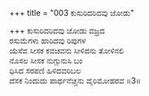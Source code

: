 +++
title = "003 ಕುಸುರಿದರಿದವು ಜೋಡು"

+++
ಕುಸುರಿದರಿದವು ಜೋಡು ವಜ್ರದ  
ರಸುಮೆಗಳು ಹಾರಿದವು ರಿಪುಗಳ  
ಯೆಸೆವ ಸೀಸಕ ಕವಚವನು ಸೀಳಿದನು ತೋಳಿನಲಿ  
ನೊಸಲ ಸೀಸಕ ನುಗ್ಗುನುಸಿ ಬಂ  
ಧಿಸಿದ ಸರಪಣಿ ಹಿಳಿದವರಿಬಲ  
ದೆಸಕ ನಿಂದುದು ಪಾರ್ಥನೆಚ್ಚನು ವೈರಿಮೋಹರವ   ॥3॥